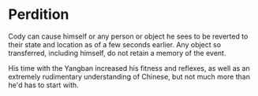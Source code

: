 # Perdition
Cody can cause himself or any person or object he sees to be reverted to their state and location as of a few seconds earlier. Any object so transferred, including himself, do not retain a memory of the event.

His time with the Yangban increased his fitness and reflexes, as well as an extremely rudimentary understanding of Chinese, but not much more than he'd has to start with.
